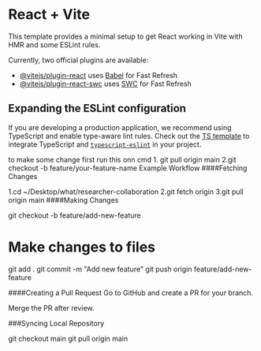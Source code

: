 # React + Vite

This template provides a minimal setup to get React working in Vite with HMR and some ESLint rules.

Currently, two official plugins are available:

- [@vitejs/plugin-react](https://github.com/vitejs/vite-plugin-react/blob/main/packages/plugin-react/README.md) uses [Babel](https://babeljs.io/) for Fast Refresh
- [@vitejs/plugin-react-swc](https://github.com/vitejs/vite-plugin-react-swc) uses [SWC](https://swc.rs/) for Fast Refresh

## Expanding the ESLint configuration

If you are developing a production application, we recommend using TypeScript and enable type-aware lint rules. Check out the [TS template](https://github.com/vitejs/vite/tree/main/packages/create-vite/template-react-ts) to integrate TypeScript and [`typescript-eslint`](https://typescript-eslint.io) in your project.

to make some change first run this onn cmd 1. git pull origin main
                                            2.git checkout -b feature/your-feature-name
                                                      Example Workflow
####Fetching Changes

1.cd ~/Desktop/what/researcher-collaboration
2.git fetch origin
3.git pull origin main
 ####Making Changes

git checkout -b feature/add-new-feature
# Make changes to files
git add .
git commit -m "Add new feature"
git push origin feature/add-new-feature


####Creating a Pull Request
Go to GitHub and create a PR for your branch.

Merge the PR after review.

###Syncing Local Repository

git checkout main
git pull origin main
